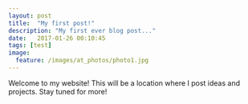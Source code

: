 ```yaml
---
layout: post
title:  "My first post!"
description: "My first ever blog post..."
date:   2017-01-26 00:10:45
tags: [test]
image:
  feature: /images/at_photos/photo1.jpg
---
```

Welcome to my website! This will be a location where I post ideas and projects. Stay tuned for more!
